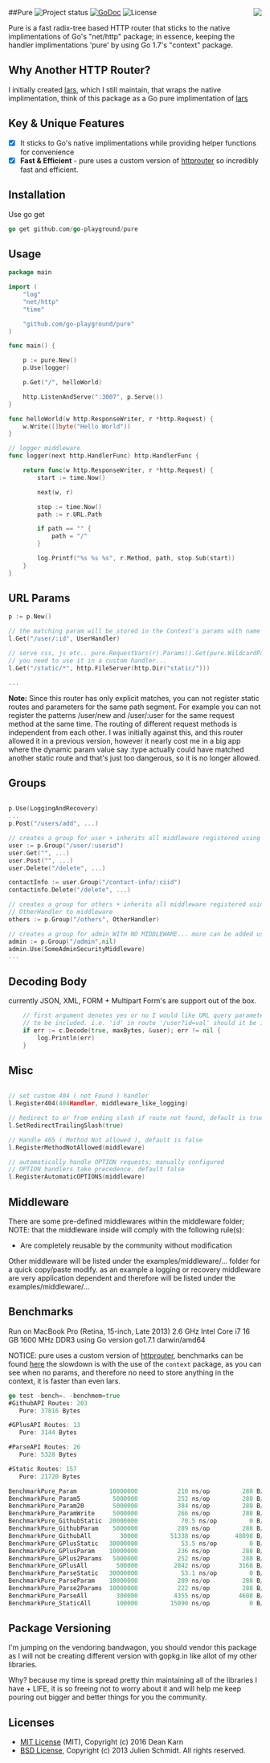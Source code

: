 ##Pure
<img align="right" src="https://raw.githubusercontent.com/go-playground/pure/master/logo.png">
![Project status](https://img.shields.io/badge/version-0.0.1-green.svg)
[![GoDoc](https://godoc.org/github.com/go-playground/pure?status.svg)](https://godoc.org/github.com/go-playground/pure)
![License](https://img.shields.io/dub/l/vibe-d.svg)

Pure is a fast radix-tree based HTTP router that sticks to the native implimentations of Go's "net/http" package;
in essence, keeping the handler implimentations 'pure' by using Go 1.7's "context" package.

Why Another HTTP Router?
------------------------
I initially created [lars](https://github.com/go-playground/lars), which I still maintain, that wraps the native implimentation, think of this package as a Go pure implimentation of [lars](https://github.com/go-playground/lars)

Key & Unique Features 
--------------
- [x] It sticks to Go's native implimentations while providing helper functions for convenience
- [x] **Fast & Efficient** - pure uses a custom version of [httprouter](https://github.com/julienschmidt/httprouter) so incredibly fast and efficient.

Installation
-----------

Use go get 

```go
go get github.com/go-playground/pure
```

Usage
------
```go
package main

import (
	"log"
	"net/http"
	"time"

	"github.com/go-playground/pure"
)

func main() {

	p := pure.New()
	p.Use(logger)

	p.Get("/", helloWorld)

	http.ListenAndServe(":3007", p.Serve())
}

func helloWorld(w http.ResponseWriter, r *http.Request) {
	w.Write([]byte("Hello World"))
}

// logger middleware
func logger(next http.HandlerFunc) http.HandlerFunc {

	return func(w http.ResponseWriter, r *http.Request) {
		start := time.Now()

		next(w, r)

		stop := time.Now()
		path := r.URL.Path

		if path == "" {
			path = "/"
		}

		log.Printf("%s %s %s", r.Method, path, stop.Sub(start))
	}
}
```

URL Params
----------

```go
p := p.New()

// the matching param will be stored in the Context's params with name "id"
l.Get("/user/:id", UserHandler)

// serve css, js etc.. pure.RequestVars(r).Params().Get(pure.WildcardParam) will return the remaining path if 
// you need to use it in a custom handler...
l.Get("/static/*", http.FileServer(http.Dir("static/"))) 

...
```

**Note:** Since this router has only explicit matches, you can not register static routes and parameters for the same path segment. For example you can not register the patterns /user/new and /user/:user for the same request method at the same time. The routing of different request methods is independent from each other. I was initially against this, and this router allowed it in a previous version, however it nearly cost me in a big app where the dynamic param value say :type actually could have matched another static route and that's just too dangerous, so it is no longer allowed.

Groups
-----
```go

p.Use(LoggingAndRecovery)
...
p.Post("/users/add", ...)

// creates a group for user + inherits all middleware registered using p.Use()
user := p.Group("/user/:userid")
user.Get("", ...)
user.Post("", ...)
user.Delete("/delete", ...)

contactInfo := user.Group("/contact-info/:ciid")
contactinfo.Delete("/delete", ...)

// creates a group for others + inherits all middleware registered using p.Use() + adds 
// OtherHandler to middleware
others := p.Group("/others", OtherHandler)

// creates a group for admin WITH NO MIDDLEWARE... more can be added using admin.Use()
admin := p.Group("/admin",nil)
admin.Use(SomeAdminSecurityMiddleware)
...
```

Decoding Body
-------------
currently JSON, XML, FORM + Multipart Form's are support out of the box.
```go
	// first argument denotes yes or no I would like URL query parameter fields
	// to be included. i.e. 'id' in route '/user?id=val' should it be included.
	if err := c.Decode(true, maxBytes, &user); err != nil {
		log.Println(err)
	}
```

Misc
-----
```go

// set custom 404 ( not Found ) handler
l.Register404(404Handler, middleware_like_logging)

// Redirect to or from ending slash if route not found, default is true
l.SetRedirectTrailingSlash(true)

// Handle 405 ( Method Not allowed ), default is false
l.RegisterMethodNotAllowed(middleware)

// automatically handle OPTION requests; manually configured
// OPTION handlers take precedence. default false
l.RegisterAutomaticOPTIONS(middleware)

```

Middleware
-----------
There are some pre-defined middlewares within the middleware folder; NOTE: that the middleware inside will
comply with the following rule(s):

* Are completely reusable by the community without modification

Other middleware will be listed under the examples/middleware/... folder for a quick copy/paste modify. as an example a logging or
recovery middleware are very application dependent and therefore will be listed under the examples/middleware/...

Benchmarks
-----------
Run on MacBook Pro (Retina, 15-inch, Late 2013) 2.6 GHz Intel Core i7 16 GB 1600 MHz DDR3 using Go version go1.7.1 darwin/amd64

NOTICE: pure uses a custom version of [httprouter](https://github.com/julienschmidt/httprouter), benchmarks can be found [here](https://github.com/joeybloggs/go-http-routing-benchmark/tree/pure-and-lars)
the slowdown is with the use of the `context` package, as you can see when no params, and therefore no need to store anything in the context, it is faster than even lars.

```go
go test -bench=. -benchmem=true
#GithubAPI Routes: 203
   Pure: 37816 Bytes

#GPlusAPI Routes: 13
   Pure: 3144 Bytes

#ParseAPI Routes: 26
   Pure: 5328 Bytes

#Static Routes: 157
   Pure: 21720 Bytes

BenchmarkPure_Param        	10000000	       210 ns/op	     288 B/op	       2 allocs/op
BenchmarkPure_Param5       	 5000000	       252 ns/op	     288 B/op	       2 allocs/op
BenchmarkPure_Param20      	 5000000	       384 ns/op	     288 B/op	       2 allocs/op
BenchmarkPure_ParamWrite   	 5000000	       266 ns/op	     288 B/op	       2 allocs/op
BenchmarkPure_GithubStatic 	20000000	        70.5 ns/op	       0 B/op	       0 allocs/op
BenchmarkPure_GithubParam  	 5000000	       289 ns/op	     288 B/op	       2 allocs/op
BenchmarkPure_GithubAll    	   30000	     51338 ns/op	   48098 B/op	     334 allocs/op
BenchmarkPure_GPlusStatic  	30000000	        53.5 ns/op	       0 B/op	       0 allocs/op
BenchmarkPure_GPlusParam   	10000000	       236 ns/op	     288 B/op	       2 allocs/op
BenchmarkPure_GPlus2Params 	 5000000	       252 ns/op	     288 B/op	       2 allocs/op
BenchmarkPure_GPlusAll     	  500000	      2842 ns/op	    3168 B/op	      22 allocs/op
BenchmarkPure_ParseStatic  	30000000	        53.1 ns/op	       0 B/op	       0 allocs/op
BenchmarkPure_ParseParam   	10000000	       209 ns/op	     288 B/op	       2 allocs/op
BenchmarkPure_Parse2Params 	10000000	       222 ns/op	     288 B/op	       2 allocs/op
BenchmarkPure_ParseAll     	  300000	      4355 ns/op	    4608 B/op	      32 allocs/op
BenchmarkPure_StaticAll    	  100000	     15090 ns/op	       0 B/op	       0 allocs/op
```

Package Versioning
----------
I'm jumping on the vendoring bandwagon, you should vendor this package as I will not
be creating different version with gopkg.in like allot of my other libraries.

Why? because my time is spread pretty thin maintaining all of the libraries I have + LIFE,
it is so freeing not to worry about it and will help me keep pouring out bigger and better
things for you the community.

Licenses
--------
- [MIT License](https://raw.githubusercontent.com/go-playground/pure/master/LICENSE) (MIT), Copyright (c) 2016 Dean Karn
- [BSD License](https://raw.githubusercontent.com/julienschmidt/httprouter/master/LICENSE), Copyright (c) 2013 Julien Schmidt. All rights reserved.
